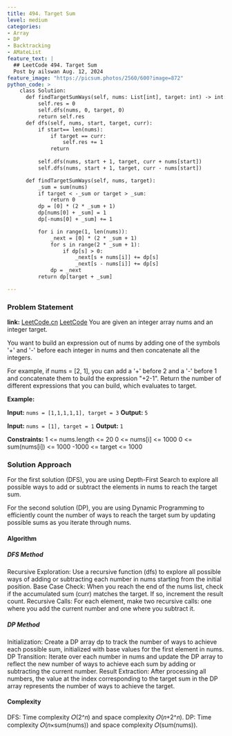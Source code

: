 ```yaml
---
title: 494. Target Sum
level: medium
categories:
- Array
- DP
- Backtracking
- AMateList
feature_text: |
  ## LeetCode 494. Target Sum
  Post by ailswan Aug. 12, 2024
feature_image: "https://picsum.photos/2560/600?image=872"
python_code: >
    class Solution:
      def findTargetSumWays(self, nums: List[int], target: int) -> int:
          self.res = 0
          self.dfs(nums, 0, target, 0)
          return self.res
      def dfs(self, nums, start, target, curr):
          if start== len(nums):
              if target == curr:
                  self.res += 1
              return 
          
          self.dfs(nums, start + 1, target, curr + nums[start])
          self.dfs(nums, start + 1, target, curr - nums[start])

      def findTargetSumWays(self, nums, target):
          _sum = sum(nums)
          if target < -_sum or target > _sum:
              return 0
          dp = [0] * (2 * _sum + 1)
          dp[nums[0] + _sum] = 1
          dp[-nums[0] + _sum] += 1

          for i in range(1, len(nums)):
              _next = [0] * (2 * _sum + 1)
              for s in range(2 * _sum + 1):
                  if dp[s] > 0:
                      _next[s + nums[i]] += dp[s]
                      _next[s - nums[i]] += dp[s]
              dp = _next
          return dp[target + _sum]

---
```


### Problem Statement
**link:**
[LeetCode.cn](https://leetcode.cn/problems/target-sum/)
[LeetCode](https://leetcode.com/target-sum/)
You are given an integer array nums and an integer target.

You want to build an expression out of nums by adding one of the symbols '+' and '-' before each integer in nums and then concatenate all the integers.

For example, if nums = [2, 1], you can add a '+' before 2 and a '-' before 1 and concatenate them to build the expression "+2-1".
Return the number of different expressions that you can build, which evaluates to target.

**Example:**

**Input:** `nums = [1,1,1,1,1], target = 3`
**Output:** `5`

**Input:** `nums = [1], target = 1`
**Output:** `1`

**Constraints:**
1 <= nums.length <= 20
0 <= nums[i] <= 1000
0 <= sum(nums[i]) <= 1000
-1000 <= target <= 1000
 
### Solution Approach
For the first solution (DFS), you are using Depth-First Search to explore all possible ways to add or subtract the elements in nums to reach the target sum.

For the second solution (DP), you are using Dynamic Programming to efficiently count the number of ways to reach the target sum by updating possible sums as you iterate through nums.

#### Algorithm
##### DFS Method
Recursive Exploration: Use a recursive function (dfs) to explore all possible ways of adding or subtracting each number in nums starting from the initial position.
Base Case Check: When you reach the end of the nums list, check if the accumulated sum (curr) matches the target. If so, increment the result count.
Recursive Calls: For each element, make two recursive calls: one where you add the current number and one where you subtract it.

##### DP Method
Initialization: Create a DP array dp to track the number of ways to achieve each possible sum, initialized with base values for the first element in nums.
DP Transition: Iterate over each number in nums and update the DP array to reflect the new number of ways to achieve each sum by adding or subtracting the current number.
Result Extraction: After processing all numbers, the value at the index corresponding to the target sum in the DP array represents the number of ways to achieve the target.

#### Complexity
DFS: Time complexity 
𝑂(2^𝑛) and space complexity 𝑂(𝑛+2^𝑛).
DP: Time complexity 
𝑂(𝑛×sum(nums)) and space complexity 𝑂(sum(nums)).